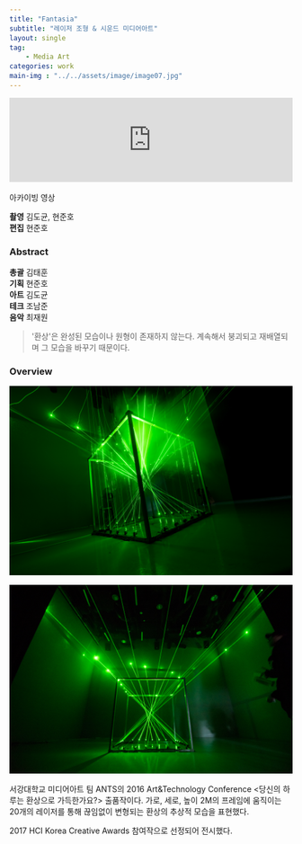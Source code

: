 ```yaml
---
title: "Fantasia"
subtitle: "레이저 조형 & 시운드 미디어아트"
layout: single
tag: 
    - Media Art
categories: work
main-img : "../../assets/image/image07.jpg"
---
```


<iframe width="100%" height="56.25%" src="https://www.youtube.com/embed/BrQYkTblf7g" frameborder="0" allow="accelerometer; autoplay; encrypted-media; gyroscope; picture-in-picture" allowfullscreen></iframe>
  
아카이빙 영상

__촬영__ 김도균, 현준호  
__편집__ 현준호  

### Abstract
__총괄__  김태훈  
__기획__  현준호  
__아트__  김도균  
__테크__  조남준  
__음악__  최재원  


>'환상'은 완성된 모습이나 원형이 존재하지 않는다. 계속해서 붕괴되고 재배열되며 그 모습을 바꾸기 때문이다.

### Overview

![image](../../assets/image/image07.jpg)  
  
![image](../../assets/image/image07-2.jpg)

서강대학교 미디어아트 팀 ANTS의 2016 Art&Technology Conference <당신의 하루는 환상으로 가득한가요?> 출품작이다. 가로, 세로, 높이 2M의 프레임에 움직이는 20개의 레이저를 통해 끊임없이 변형되는 환상의 추상적 모습을 표현했다.  
  
2017 HCI Korea Creative Awards 참여작으로 선정되어 전시했다.